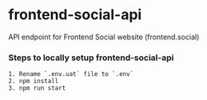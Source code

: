 # frontend-social-api

API endpoint for Frontend Social website (frontend.social)

### Steps to locally setup frontend-social-api

```
1. Rename `.env.uat` file to `.env`
2. npm install
3. npm run start
```
